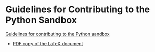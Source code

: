 #	Guidelines for Contributing to the Python Sandbox



[Guidelines for contributing to the Python sandbox](https://github.com/eda-ricercatore/guidelines)
+ [PDF copy of the LaTeX document](https://github.com/eda-ricercatore/guidelines/blob/main/guidelines.pdf)